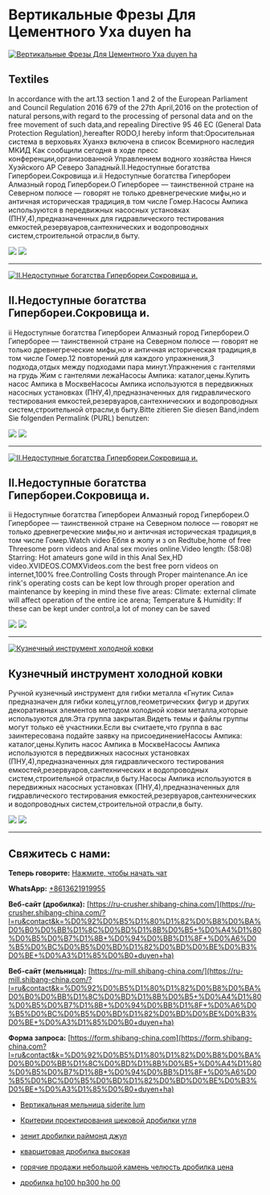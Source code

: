 # Вертикальные Фрезы Для Цементного Уха duyen ha

<a href="https://swt.shibang-china.com/?l=ru&img&k=%D0%92%D0%B5%D1%80%D1%82%D0%B8%D0%BA%D0%B0%D0%BB%D1%8C%D0%BD%D1%8B%D0%B5+%D0%A4%D1%80%D0%B5%D0%B7%D1%8B+%D0%94%D0%BB%D1%8F+%D0%A6%D0%B5%D0%BC%D0%B5%D0%BD%D1%82%D0%BD%D0%BE%D0%B3%D0%BE+%D0%A3%D1%85%D0%B0+duyen+ha" target="_blank">![Вертикальные Фрезы Для Цементного Уха duyen ha](http://static.shibang-china.com/all-800x300/533.jpg)</a>

## Textiles
In accordance with the art.13 section 1 and 2 of the European Parliament and Council Regulation 2016 679 of the 27th April,2016 on the protection of natural persons,with regard to the processing of personal data and on the free movement of such data,and repealing Directive 95 46 EC (General Data Protection Regulation),hereafter RODO,I hereby inform that:Оросительная система в верховьях Хуанхэ включена в список Всемирного наследия МКИД Как сообщили сегодня в ходе пресс конференции,организованной Управлением водного хозяйства Нинся Хуэйского АР Северо Западный.II.Недоступные богатства Гипербореи.Сокровища и.ii Недоступные богатства Гипербореи Алмазный город Гипербореи.О Гиперборее — таинственной стране на Северном полюсе — говорят не только древнегреческие мифы,но и античная историческая традиция,в том числе Гомер.Насосы Ампика используются в передвижных насосных установках (ПНУ,4),предназначенных для гидравлического тестирования емкостей,резервуаров,сантехнических и водопроводных систем,строительной отрасли,в быту.


<a href="https://whatsapp.shibangsoft.com/WhatsApp.php" target="_blank" title="WhatsApp">![](http://static.shibang-china.com/icon/whatsapp.png)</a> <a href="https://swt.shibang-china.com/?l=ru&icon&k=%D0%92%D0%B5%D1%80%D1%82%D0%B8%D0%BA%D0%B0%D0%BB%D1%8C%D0%BD%D1%8B%D0%B5+%D0%A4%D1%80%D0%B5%D0%B7%D1%8B+%D0%94%D0%BB%D1%8F+%D0%A6%D0%B5%D0%BC%D0%B5%D0%BD%D1%82%D0%BD%D0%BE%D0%B3%D0%BE+%D0%A3%D1%85%D0%B0+duyen+ha" target="_blank">![](http://static.shibang-china.com/icon/chat-ru.png)</a>

---

<a href="https://swt.shibang-china.com/?l=ru&img&k=%D0%92%D0%B5%D1%80%D1%82%D0%B8%D0%BA%D0%B0%D0%BB%D1%8C%D0%BD%D1%8B%D0%B5+%D0%A4%D1%80%D0%B5%D0%B7%D1%8B+%D0%94%D0%BB%D1%8F+%D0%A6%D0%B5%D0%BC%D0%B5%D0%BD%D1%82%D0%BD%D0%BE%D0%B3%D0%BE+%D0%A3%D1%85%D0%B0+duyen+ha" target="_blank">![II.Недоступные богатства Гипербореи.Сокровища и.](http://static.shibang-china.com/all-800x300/1472.jpg)</a>

## II.Недоступные богатства Гипербореи.Сокровища и.
ii Недоступные богатства Гипербореи Алмазный город Гипербореи.О Гиперборее — таинственной стране на Северном полюсе — говорят не только древнегреческие мифы,но и античная историческая традиция,в том числе Гомер.12 повторений для каждого упражнения,3 подхода,отдых между подходами пара минут.Упражнения с гантелями на грудь Жим с гантелями лежаНасосы Ампика: каталог,цены.Купить насос Ампика в МосквеНасосы Ампика используются в передвижных насосных установках (ПНУ,4),предназначенных для гидравлического тестирования емкостей,резервуаров,сантехнических и водопроводных систем,строительной отрасли,в быту.Bitte zitieren Sie diesen Band,indem Sie folgenden Permalink (PURL) benutzen:


<a href="https://whatsapp.shibangsoft.com/WhatsApp.php" target="_blank" title="WhatsApp">![](http://static.shibang-china.com/icon/whatsapp.png)</a> <a href="https://swt.shibang-china.com/?l=ru&icon&k=%D0%92%D0%B5%D1%80%D1%82%D0%B8%D0%BA%D0%B0%D0%BB%D1%8C%D0%BD%D1%8B%D0%B5+%D0%A4%D1%80%D0%B5%D0%B7%D1%8B+%D0%94%D0%BB%D1%8F+%D0%A6%D0%B5%D0%BC%D0%B5%D0%BD%D1%82%D0%BD%D0%BE%D0%B3%D0%BE+%D0%A3%D1%85%D0%B0+duyen+ha" target="_blank">![](http://static.shibang-china.com/icon/chat-ru.png)</a>

---

<a href="https://swt.shibang-china.com/?l=ru&img&k=%D0%92%D0%B5%D1%80%D1%82%D0%B8%D0%BA%D0%B0%D0%BB%D1%8C%D0%BD%D1%8B%D0%B5+%D0%A4%D1%80%D0%B5%D0%B7%D1%8B+%D0%94%D0%BB%D1%8F+%D0%A6%D0%B5%D0%BC%D0%B5%D0%BD%D1%82%D0%BD%D0%BE%D0%B3%D0%BE+%D0%A3%D1%85%D0%B0+duyen+ha" target="_blank">![II.Недоступные богатства Гипербореи.Сокровища и.](http://static.shibang-china.com/all-800x300/1190.jpg)</a>

## II.Недоступные богатства Гипербореи.Сокровища и.
ii Недоступные богатства Гипербореи Алмазный город Гипербореи.О Гиперборее — таинственной стране на Северном полюсе — говорят не только древнегреческие мифы,но и античная историческая традиция,в том числе Гомер.Watch video Ебля в жопу и з on Redtube,home of free Threesome porn videos and Anal sex movies online.Video length: (58:08) Starring: Hot amateurs gone wild in this Anal Sex,HD video.XVIDEOS.COMXVideos.com the best free porn videos on internet,100% free.Controlling Costs through Proper maintenance.An ice rink's operating costs can be kept low through proper operation and maintenance by keeping in mind these five areas: Climate: external climate will affect operation of the entire ice arena; Temperature &amp; Humidity: If these can be kept under control,a lot of money can be saved


<a href="https://whatsapp.shibangsoft.com/WhatsApp.php" target="_blank" title="WhatsApp">![](http://static.shibang-china.com/icon/whatsapp.png)</a> <a href="https://swt.shibang-china.com/?l=ru&icon&k=%D0%92%D0%B5%D1%80%D1%82%D0%B8%D0%BA%D0%B0%D0%BB%D1%8C%D0%BD%D1%8B%D0%B5+%D0%A4%D1%80%D0%B5%D0%B7%D1%8B+%D0%94%D0%BB%D1%8F+%D0%A6%D0%B5%D0%BC%D0%B5%D0%BD%D1%82%D0%BD%D0%BE%D0%B3%D0%BE+%D0%A3%D1%85%D0%B0+duyen+ha" target="_blank">![](http://static.shibang-china.com/icon/chat-ru.png)</a>

---

<a href="https://swt.shibang-china.com/?l=ru&img&k=%D0%92%D0%B5%D1%80%D1%82%D0%B8%D0%BA%D0%B0%D0%BB%D1%8C%D0%BD%D1%8B%D0%B5+%D0%A4%D1%80%D0%B5%D0%B7%D1%8B+%D0%94%D0%BB%D1%8F+%D0%A6%D0%B5%D0%BC%D0%B5%D0%BD%D1%82%D0%BD%D0%BE%D0%B3%D0%BE+%D0%A3%D1%85%D0%B0+duyen+ha" target="_blank">![Кузнечный инструмент холодной ковки](http://static.shibang-china.com/all-800x300/1004.jpg)</a>

## Кузнечный инструмент холодной ковки
Ручной кузнечный инструмент для гибки металла &#171;Гнутик Сила&#187; предназначен для гибки колец,углов,геометрических фигур и других декоративных элементов методом холодной ковки металла,которые используются для.Эта группа закрытая.Видеть темы и файлы группы могут только её участники.Если вы считаете,что группа в вас заинтересована подайте заявку на присоединениеНасосы Ампика: каталог,цены.Купить насос Ампика в МосквеНасосы Ампика используются в передвижных насосных установках (ПНУ,4),предназначенных для гидравлического тестирования емкостей,резервуаров,сантехнических и водопроводных систем,строительной отрасли,в быту.Насосы Ампика используются в передвижных насосных установках (ПНУ,4),предназначенных для гидравлического тестирования емкостей,резервуаров,сантехнических и водопроводных систем,строительной отрасли,в быту.


<a href="https://whatsapp.shibangsoft.com/WhatsApp.php" target="_blank" title="WhatsApp">![](http://static.shibang-china.com/icon/whatsapp.png)</a> <a href="https://swt.shibang-china.com/?l=ru&icon&k=%D0%92%D0%B5%D1%80%D1%82%D0%B8%D0%BA%D0%B0%D0%BB%D1%8C%D0%BD%D1%8B%D0%B5+%D0%A4%D1%80%D0%B5%D0%B7%D1%8B+%D0%94%D0%BB%D1%8F+%D0%A6%D0%B5%D0%BC%D0%B5%D0%BD%D1%82%D0%BD%D0%BE%D0%B3%D0%BE+%D0%A3%D1%85%D0%B0+duyen+ha" target="_blank">![](http://static.shibang-china.com/icon/chat-ru.png)</a>

---
## Свяжитесь с нами:

**Теперь говорите:** [Нажмите, чтобы начать чат](https://swt.shibang-china.com?l=ru&contact&k=%D0%92%D0%B5%D1%80%D1%82%D0%B8%D0%BA%D0%B0%D0%BB%D1%8C%D0%BD%D1%8B%D0%B5+%D0%A4%D1%80%D0%B5%D0%B7%D1%8B+%D0%94%D0%BB%D1%8F+%D0%A6%D0%B5%D0%BC%D0%B5%D0%BD%D1%82%D0%BD%D0%BE%D0%B3%D0%BE+%D0%A3%D1%85%D0%B0+duyen+ha)

**WhatsApp:**  [+8613621919955](https://whatsapp.shibangsoft.com/WhatsApp.php)

**Веб-сайт (дробилка):** [https://ru-crusher.shibang-china.com/](https://ru-crusher.shibang-china.com/?l=ru&contact&k=%D0%92%D0%B5%D1%80%D1%82%D0%B8%D0%BA%D0%B0%D0%BB%D1%8C%D0%BD%D1%8B%D0%B5+%D0%A4%D1%80%D0%B5%D0%B7%D1%8B+%D0%94%D0%BB%D1%8F+%D0%A6%D0%B5%D0%BC%D0%B5%D0%BD%D1%82%D0%BD%D0%BE%D0%B3%D0%BE+%D0%A3%D1%85%D0%B0+duyen+ha)

**Веб-сайт (мельница):** [https://ru-mill.shibang-china.com/](https://ru-mill.shibang-china.com/?l=ru&contact&k=%D0%92%D0%B5%D1%80%D1%82%D0%B8%D0%BA%D0%B0%D0%BB%D1%8C%D0%BD%D1%8B%D0%B5+%D0%A4%D1%80%D0%B5%D0%B7%D1%8B+%D0%94%D0%BB%D1%8F+%D0%A6%D0%B5%D0%BC%D0%B5%D0%BD%D1%82%D0%BD%D0%BE%D0%B3%D0%BE+%D0%A3%D1%85%D0%B0+duyen+ha)

**Форма запроса:** [https://form.shibang-china.com](https://form.shibang-china.com?l=ru&contact&k=%D0%92%D0%B5%D1%80%D1%82%D0%B8%D0%BA%D0%B0%D0%BB%D1%8C%D0%BD%D1%8B%D0%B5+%D0%A4%D1%80%D0%B5%D0%B7%D1%8B+%D0%94%D0%BB%D1%8F+%D0%A6%D0%B5%D0%BC%D0%B5%D0%BD%D1%82%D0%BD%D0%BE%D0%B3%D0%BE+%D0%A3%D1%85%D0%B0+duyen+ha)

* [Вертикальная мельница siderite lum](../121/%D0%92%D0%B5%D1%80%D1%82%D0%B8%D0%BA%D0%B0%D0%BB%D1%8C%D0%BD%D0%B0%D1%8F%20%D0%BC%D0%B5%D0%BB%D1%8C%D0%BD%D0%B8%D1%86%D0%B0%20siderite%20lum.md)

* [Критерии проектирования щековой дробилки угля](../123/%D0%9A%D1%80%D0%B8%D1%82%D0%B5%D1%80%D0%B8%D0%B8%20%D0%BF%D1%80%D0%BE%D0%B5%D0%BA%D1%82%D0%B8%D1%80%D0%BE%D0%B2%D0%B0%D0%BD%D0%B8%D1%8F%20%D1%89%D0%B5%D0%BA%D0%BE%D0%B2%D0%BE%D0%B9%20%D0%B4%D1%80%D0%BE%D0%B1%D0%B8%D0%BB%D0%BA%D0%B8%20%D1%83%D0%B3%D0%BB%D1%8F.md)

* [зенит дробилки раймонд джул](../122/%D0%B7%D0%B5%D0%BD%D0%B8%D1%82%20%D0%B4%D1%80%D0%BE%D0%B1%D0%B8%D0%BB%D0%BA%D0%B8%20%D1%80%D0%B0%D0%B9%D0%BC%D0%BE%D0%BD%D0%B4%20%D0%B4%D0%B6%D1%83%D0%BB.md)

* [кварцитовая дробилка высокая](../125/%D0%BA%D0%B2%D0%B0%D1%80%D1%86%D0%B8%D1%82%D0%BE%D0%B2%D0%B0%D1%8F%20%D0%B4%D1%80%D0%BE%D0%B1%D0%B8%D0%BB%D0%BA%D0%B0%20%D0%B2%D1%8B%D1%81%D0%BE%D0%BA%D0%B0%D1%8F.md)

* [горячие продажи небольшой камень челюсть дробилка цена](../125/%D0%B3%D0%BE%D1%80%D1%8F%D1%87%D0%B8%D0%B5%20%D0%BF%D1%80%D0%BE%D0%B4%D0%B0%D0%B6%D0%B8%20%D0%BD%D0%B5%D0%B1%D0%BE%D0%BB%D1%8C%D1%88%D0%BE%D0%B9%20%D0%BA%D0%B0%D0%BC%D0%B5%D0%BD%D1%8C%20%D1%87%D0%B5%D0%BB%D1%8E%D1%81%D1%82%D1%8C%20%D0%B4%D1%80%D0%BE%D0%B1%D0%B8%D0%BB%D0%BA%D0%B0%20%D1%86%D0%B5%D0%BD%D0%B0.md)

* [дробилка hp100 hp300 hp 00](../124/%D0%B4%D1%80%D0%BE%D0%B1%D0%B8%D0%BB%D0%BA%D0%B0%20hp100%20hp300%20hp%2000.md)